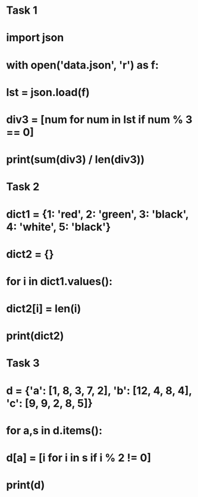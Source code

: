 # Task 1
# import json
# with open('data.json', 'r') as f:
#     lst = json.load(f)
# div3 = [num for num in lst if num % 3 == 0]
# print(sum(div3) / len(div3))

# Task 2
# dict1 = {1: 'red', 2: 'green', 3: 'black', 4: 'white', 5: 'black'}
# dict2 = {}
# for i in dict1.values():
#     dict2[i] = len(i)
# print(dict2)

# Task 3
# d = {'a': [1, 8, 3, 7, 2], 'b': [12, 4, 8, 4], 'c': [9, 9, 2, 8, 5]}
#
# for a,s in d.items():
#     d[a] = [i for i in s if i % 2 != 0]
# print(d)
